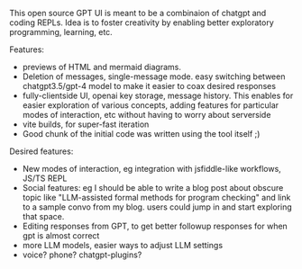 This open source GPT UI is meant to be a combinaion of chatgpt and coding REPLs. Idea is to foster creativity by enabling better exploratory programming, learning, etc.

Features:
* previews of HTML and mermaid diagrams.
* Deletion of messages, single-message mode. easy switching between chatgpt3.5/gpt-4 model to make it easier to coax desired responses
* fully-clientside UI, openai key storage, message history. This enables for easier exploration of various concepts, adding features for particular modes of interaction, etc without having to worry about serverside
* vite builds, for super-fast iteration
* Good chunk of the initial code was written using the tool itself ;)


Desired features:
* New modes of interaction, eg integration with jsfiddle-like workflows, JS/TS REPL
* Social features: eg I should be able to write a blog post about obscure topic like "LLM-assisted formal methods for program checking" and link to a sample convo from my blog. users could jump in and start exploring that space. 
* Editing responses from GPT, to get better followup responses for when gpt is almost correct
* more LLM models, easier ways to adjust LLM settings
* voice? phone? chatgpt-plugins?

